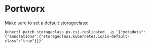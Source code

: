 # Portworx

Make sure to set a default storageclass:

```
kubectl patch storageclass px-csi-replicated  -p '{"metadata": {"annotations":{"storageclass.kubernetes.io/is-default-class":"true"}}}'
```


